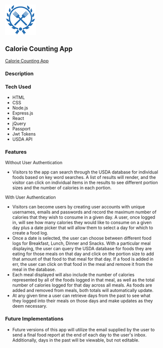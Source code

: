 ![alt text](https://github.com/snatow/calorie-app/blob/master/public/images/fork_logo_small.png)
## Calorie Counting App 

[Calorie Counting App](https://github.com/snatow/calorie-app)

### Description


### Tech Used
- HTML
- CSS
- Node.js
- Express.js
- React
- jQuery
- Passport
- Jwt Tokens
- USDA API

### Features

Without User Authentication
- Visitors to the app can search through the USDA database for individual foods based on key word searches. A list of results will render, and the visitor can click on individual items in the results to see different portion sizes and the number of calories in each portion. 

With User Authentication
- Visitors can become users by creating user accounts with unique usernames, emails and passwords and record the maximum number of calories that they wish to consume in a given day. A user, once logged in, will see how many calories they would like to consume on a given day plus a date picker that will allow them to select a day for which to create a food log. 
- Once a date is selected, the user can choose between different food logs for Breakfast, Lunch, Dinner and Snacks. With a particular meal displaying, the user can query the USDA database for foods they are eating for those meals on that day and click on the portion size to add that amount of that food to that meal for that day. If a food is added in err, the user can click on that food in the meal and remove it from the meal in the database. 
- Each meal displayed will also include the number of calories represented by all of the foods logged in that meal, as well as the total number of calories logged for that day across all meals. As foods are added and removed from meals, both totals will automatically update. 
- At any given time a user can retrieve days from the past to see what they logged into their meals on those days and make updates as they deem necessary. 

### Future Implementations
- Future versions of this app will utilize the email supplied by the user to send a final food report at the end of each day to the user's inbox. Additionally, days in the past will be viewable, but not editable. 
